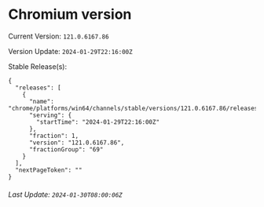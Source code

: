 # Chromium version

Current Version: `121.0.6167.86`

Version Update: `2024-01-29T22:16:00Z`

Stable Release(s):
```
{
  "releases": [
    {
      "name": "chrome/platforms/win64/channels/stable/versions/121.0.6167.86/releases/1706566560",
      "serving": {
        "startTime": "2024-01-29T22:16:00Z"
      },
      "fraction": 1,
      "version": "121.0.6167.86",
      "fractionGroup": "69"
    }
  ],
  "nextPageToken": ""
}
```

###### Last Update: `2024-01-30T08:00:06Z`
        